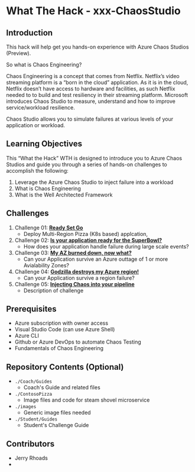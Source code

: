 # What The Hack - xxx-ChaosStudio

## Introduction
This hack will help get you hands-on experience with Azure Chaos Studios (Preview). 

So what is Chaos Engineering? 

Chaos Engineering is a concept that comes from Netflix. Netflix’s video streaming platform is a “born in the cloud” application. As it is in the cloud, Netflix doesn’t have access to hardware and facilities, as such Netflix needed to to build and test resiliency in their streaming platform. Microsoft introduces Chaos Studio to measure, understand and how to improve service/workload resilience. 

Chaos Studio allows you to simulate failures at various levels of your application or workload.

## Learning Objectives
This “What the Hack” WTH is designed to introduce you to Azure Chaos Studios and guide you through a series of hands-on challenges to accomplish the following:
  
1. Leverage the Azure Chaos Studio to inject failure into a workload
2. What is Chaos Engineering
3. What is the Well Architected Framework

## Challenges
1. Challenge 01: **[Ready Set Go](Student/Challenge-01.md)**
	 - Deploy Multi-Region Pizza (K8s based) applcation,
1. Challenge 02: **[Is your application ready for the SuperBowl?](Student/Challenge-02.md)**
	 - How does your application handle failure during large scale events?
1. Challenge 03: **[My AZ burned down, now what?](Student/Challenge-03.md)**
	 - Can your Application survive an Azure outtage of 1 or more Avialability Zones?
1. Challenge 04: **[Godzilla destroys my Azure region!](Student/Challenge-04.md)**
	 - Can your Application survive a region failure? 
1. Challenge 05: **[Injecting Chaos into your pipeline](Student/Challenge-05.md)**
	 - Description of challenge

## Prerequisites
- Azure subscription with owner access
- Visual Studio Code (can use Azure Shell)
- Azure CLI
- Github or Azure DevOps to automate Chaos Testing
- Fundamentals of Chaos Engineering

## Repository Contents (Optional)
- `./Coach/Guides`
  - Coach's Guide and related files
- `./ContosoPizza`
  - Image files and code for steam shovel microservice
- `./images`
  - Generic image files needed
- `./Student/Guides`
  - Student's Challenge Guide

## Contributors
- Jerry Rhoads
- 
